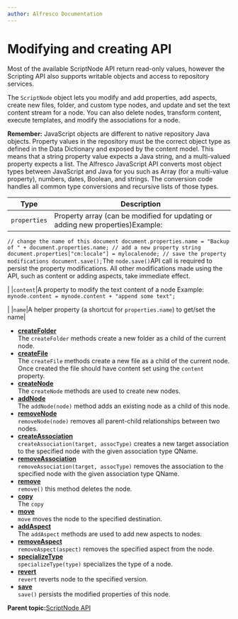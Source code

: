 ```yaml
---
author: Alfresco Documentation
---
```


# Modifying and creating API

Most of the available ScriptNode API return read-only values, however the Scripting API also supports writable objects and access to repository services.

The `ScriptNode` object lets you modify and add properties, add aspects, create new files, folder, and custom type nodes, and update and set the text content stream for a node. You can also delete nodes, transform content, execute templates, and modify the associations for a node.

**Remember:** JavaScript objects are different to native repository Java objects. Property values in the repository must be the correct object type as defined in the Data Dictionary and exposed by the content model. This means that a string property value expects a Java string, and a multi-valued property expects a list. The Alfresco JavaScript API converts most object types between JavaScript and Java for you such as Array \(for a multi-value property\), numbers, dates, Boolean, and strings. The conversion code handles all common type conversions and recursive lists of those types.

|Type|Description|
|----|-----------|
|`properties`|Property array \(can be modified for updating or adding new properties\)Example:

`// change the name of this document document.properties.name = "Backup of " + document.properties.name; // add a new property string document.properties["cm:locale"] = mylocalenode; // save the property modifications document.save();`The `node.save()`API call is required to persist the property modifications. All other modifications made using the API, such as content or adding aspects, take immediate effect.

|
|`content`|A property to modify the text content of a node Example: `mynode.content = mynode.content + "append some text";`

|
|`name`|A helper property \(a shortcut for `properties.name`\) to get/set the name|

-   **[createFolder](../references/API-JS-createFolder.md)**  
The `createFolder` methods create a new folder as a child of the current node.
-   **[createFile](../references/API-JS-createFile.md)**  
The `createFile` methods create a new file as a child of the current node. Once created the file should have content set using the `content` property.
-   **[createNode](../references/API-JS-createNode.md)**  
The `createNode` methods are used to create new nodes.
-   **[addNode](../references/API-JS-addNode.md)**  
The `addNode(node)` method adds an existing node as a child of this node.
-   **[removeNode](../references/API-JS-removeNode.md)**  
`removeNode(node)` removes all parent-child relationships between two nodes.
-   **[createAssociation](../references/API-JS-createAssoc.md)**  
`createAssociation(target, assocType)` creates a new target association to the specified node with the given association type QName.
-   **[removeAssociation](../references/API-JS-removeAssoc.md)**  
 `removeAssociation(target, assocType)` removes the association to the specified node with the given association type QName.
-   **[remove](../references/API-JS-remove.md)**  
`remove()` this method deletes the node.
-   **[copy](../references/API-JS-copy.md)**  
The `copy`
-   **[move](../references/API-JS-move.md)**  
`move` moves the node to the specified destination.
-   **[addAspect](../references/API-JS-addAspect.md)**  
The `addAspect` methods are used to add new aspects to nodes.
-   **[removeAspect](../references/API-JS-removeAspect.md)**  
`removeAspect(aspect)` removes the specified aspect from the node.
-   **[specializeType](../references/API-JS-specializeType.md)**  
`specializeType(type)` specializes the type of a node.
-   **[revert](../references/API-JS-node-revert.md)**  
`revert` reverts node to the specified version.
-   **[save](../references/API-JS-node-save.md)**  
 `save()` persists the modified properties of this node.

**Parent topic:**[ScriptNode API](../references/API-JS-ScriptNode.md)

